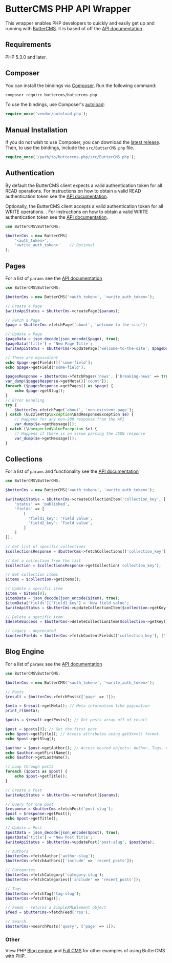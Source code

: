 # ButterCMS PHP API Wrapper

This wrapper enables PHP developers to quickly and easily get up and running with [ButterCMS](https://buttercms.com/). It is based of off the [API documentation](https://buttercms.com/docs/api/).

## Requirements

PHP 5.3.0 and later.

## Composer

You can install the bindings via [Composer](http://getcomposer.org/). Run the following command:

```bash
composer require buttercms/buttercms-php
```

To use the bindings, use Composer's [autoload](https://getcomposer.org/doc/00-intro.md#autoloading):

```php
require_once('vendor/autoload.php');
```

## Manual Installation

If you do not wish to use Composer, you can download the [latest release](https://github.com/buttercms/buttercms-php/releases). Then, to use the bindings, include the `src/ButterCMS.php` file.

```php
require_once('/path/to/buttercms-php/src/ButterCMS.php');
```

## Authentication

By default the ButterCMS client expects a valid authentication token for all READ operations. For instructions on how to obtain a valid READ authentication token see the [API documentation](https://buttercms.com/docs/api/#authentication).

Optionally, the ButterCMS client accepts a valid authentication token for all WRITE operations. . For instructions on how to obtain a valid WRITE authentication token see the [API documentation](https://buttercms.com/docs/api/#write-authentication).

```php
use ButterCMS\ButterCMS;

$butterCms = new ButterCMS(
    '<auth_token>',
    '<write_auth_token>'    // Optional
);
```

## Pages

For a list of `params` see the [API documentation](https://buttercms.com/docs/api/?php#pages)

```php
use ButterCMS\ButterCMS;

$butterCms = new ButterCMS('<auth_token>', '<write_auth_token>');

// Create a Page
$writeApiStatus = $butterCms->createPage($params);

// Fetch a Page
$page = $butterCms->fetchPage('about', 'welcome-to-the-site');

// Update a Page
$pageData = json_decode(json_encode($page), true);
$pageData['title'] = 'New Page Title';
$writeApiStatus = $butterCms->updatePage('welcome-to-the-site', $pageData);

// These are equivalent
echo $page->getFields()['some-field'];
echo $page->getField('some-field');

$pagesResponse = $butterCms->fetchPages('news', ['breaking-news' => true]);
var_dump($pagesResponse->getMeta()['count']);
foreach ($pagesResponse->getPages() as $page) {
    echo $page->getSlug();
}
// Error Handling
try {
    $butterCms->fetchPage('about', 'non-existent-page');
} catch (GuzzleHttp\Exception\BadResponseException $e) {
    // Happens for any non-200 response from the API
    var_dump($e->getMessage());
} catch (\UnexpectedValueException $e) {
    // Happens if there is an issue parsing the JSON response
    var_dump($e->getMessage());
}
```

## Collections

For a list of `params` and functionality see the [API documentation](https://buttercms.com/docs/api/#collections)

```php
use ButterCMS\ButterCMS;

$butterCms = new ButterCMS('<auth_token>', '<write_auth_token>');

$writeApiStatus = $butterCms->createCollectionItem('collection_key', [
    'status' => 'published',
    'fields' => [
        [
          'field1_key': 'Field value',
          'field2_key': 'Field value',
        ]
    ]
]);

// Get list of specific collections
$collectionsResponse = $butterCms->fetchCollections(['collection_key'], ['locale' => 'en']);

// Get a collection from the list
$collection = $collectionsResponse->getCollection('collection_key');

// Get collection items
$items = $collection->getItems();

// Update a specific item
$item = $items[0];
$itemData = json_decode(json_encode($item), true);
$itemData['fields']['field1_key'] = 'New field value';
$writeApiStatus = $butterCms->updateCollectionItem($collection->getKey(), $item->getId(), $itemData);

// Delete a specific item
$deleteSuccess = $butterCms->deleteCollectionItem($collection->getKey(), $item->getId());

// Legacy - deprecated
$contentFields = $butterCms->fetchContentFields(['collection_key'], ['locale' => 'en']);

```

## Blog Engine

For a list of `params` see the [API documentation](https://buttercms.com/docs/api/?php#blog-engine)

```php
use ButterCMS\ButterCMS;

$butterCms = new ButterCMS('<auth_token>', '<write_auth_token>');

// Posts
$result = $butterCms->fetchPosts(['page' => 1]);

$meta = $result->getMeta(); // Meta information like pagination
print_r($meta);

$posts = $result->getPosts(); // Get posts array off of result

$post = $posts[0]; // Get the first post
echo $post->getTitle(); // Access attributes using getXxxx() format.
echo $post->getSlug();

$author = $post->getAuthor(); // Access nested objects: Author, Tags, Categories like so
echo $author->getFirstName();
echo $author->getLastName();

// Loop through posts
foreach ($posts as $post) {
    echo $post->getTitle();
}

// Create a Post
$writeApiStatus = $butterCms->createPost($params);

// Query for one post
$response = $butterCms->fetchPost('post-slug');
$post = $response->getPost();
echo $post->getTitle();

// Update a Post
$postData = json_decode(json_encode($post), true);
$postData['title'] = 'New Post Title';
$writeApiStatus = $butterCms->updatePost('post-slug', $postData);

// Authors
$butterCms->fetchAuthor('author-slug');
$butterCms->fetchAuthors(['include' => 'recent_posts']);

// Categories
$butterCms->fetchCategory('category-slug');
$butterCms->fetchCategories(['include' => 'recent_posts']);

// Tags
$butterCms->fetchTag('tag-slug');
$butterCms->fetchTags();

// Feeds - returns a SimpleXMLElement object
$feed = $butterCms->fetchFeed('rss');

// Search
$butterCms->searchPosts('query', ['page' => 1]);
```

### Other

View PHP [Blog engine](https://buttercms.com/php-blog-engine/) and [Full CMS](https://buttercms.com/php-cms/) for other examples of using ButterCMS with PHP.
